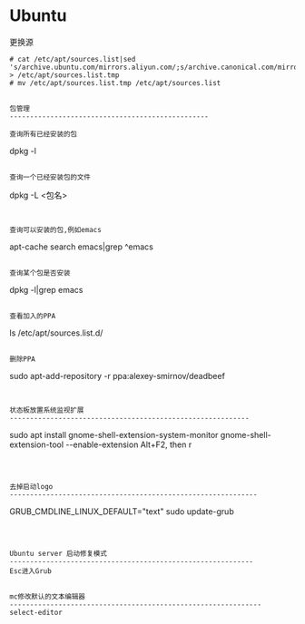 
Ubuntu
===================================================


更换源
```
# cat /etc/apt/sources.list|sed 's/archive.ubuntu.com/mirrors.aliyun.com/;s/archive.canonical.com/mirrors.aliyun.com/;s/security.ubuntu.com/mirrors.aliyun.com/' > /etc/apt/sources.list.tmp
# mv /etc/apt/sources.list.tmp /etc/apt/sources.list


包管理
-------------------------------------------------

查询所有已经安装的包

```
dpkg -l
```

查询一个已经安装包的文件

```
dpkg -L  <包名>
```


查询可以安装的包,例如emacs

```
apt-cache search emacs|grep ^emacs

```

查询某个包是否安装

```
 dpkg -l|grep emacs
```

查看加入的PPA

```
ls /etc/apt/sources.list.d/
```

删除PPA
```
sudo apt-add-repository -r ppa:alexey-smirnov/deadbeef 
```


状态板放置系统监视扩展
-----------------------------------------------------------

```
sudo apt install gnome-shell-extension-system-monitor 
gnome-shell-extension-tool --enable-extension
Alt+F2, then r
```



去掉启动logo
-------------------------------------------------------------

```
GRUB_CMDLINE_LINUX_DEFAULT="text"
sudo update-grub
```



Ubuntu server 启动修复模式
------------------------------------------------------------
Esc进入Grub


mc修改默认的文本编辑器
--------------------------------------------------------------
select-editor
